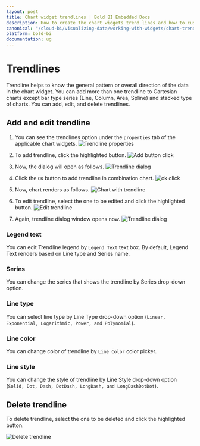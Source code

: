 ```yaml
---
layout: post
title: Chart widget trendlines | Bold BI Embedded Docs
description: How to create the chart widgets trend lines and how to customize the chart trend lines using Bold BI Embedded.
canonical: "/cloud-bi/visualizing-data/working-with-widgets/chart-trendlines/"
platform: bold-bi
documentation: ug
---
```


# Trendlines

Trendline helps to know the general pattern or overall direction of the data in the chart widget. You can add more than one trendline to Cartesian charts except bar type series (Line, Column, Area, Spline) and stacked type of charts. You can add, edit, and delete trendlines. 

## Add and edit trendline

1. You can see the trendlines option under the `properties` tab of the applicable chart widgets. 
![Trendline properties](/static/assets/embedded/visualizing-data/working-with-widgets/images/trendLine-properties.png)

2. To add trendline, click the highlighted button. 
![Add button click](/static/assets/embedded/visualizing-data/working-with-widgets/images/add-trendLine.png)

3. Now, the dialog will open as follows.
![Trendline dialog](/static/assets/embedded/visualizing-data/working-with-widgets/images/TrendLine-dialog.png)

4. Click the `OK` button to add trendline in combination chart. 
![ok click](/static/assets/embedded/visualizing-data/working-with-widgets/images/click-ok-to-add-trendline.png)

5. Now, chart renders as follows. 
![Chart with trendline](/static/assets/embedded/visualizing-data/working-with-widgets/images/ChartTrendLines.png)

6. To edit trendline, select the one to be edited and click the highlighted button.
![Edit trendline](/static/assets/embedded/visualizing-data/working-with-widgets/images/edit-trendLine.png)

7. Again, trendline dialog window opens now.
![Trendline dialog](/static/assets/embedded/visualizing-data/working-with-widgets/images/TrendLine-window.png)

### Legend text

You can edit Trendline legend by `Legend Text` text box. By default, Legend Text renders based on Line type and Series name.

### Series

You can change the series that shows the trendline by Series drop-down option.

### Line type

You can select line type by Line Type drop-down option (`Linear, Exponential, Logarithmic, Power, and Polynomial`).

### Line color

You can change color of trendline by `Line Color` color picker.

### Line style

You can change the style of trendline by Line Style drop-down option (`Solid, Dot, Dash, DotDash, LongDash, and LongDashDotDot`).

## Delete trendline

To delete trendline, select the one to be deleted and click the highlighted button.

![Delete trendline](/static/assets/embedded/visualizing-data/working-with-widgets/images/delete-trendLine.png)

